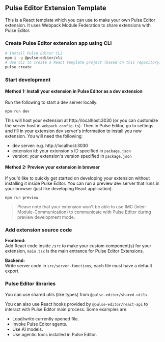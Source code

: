 ## Pulse Editor Extension Template
This is a React template which you can use to make your own Pulse Editor extension. It uses Webpack Module Federation to share extensions with Pulse Editor.

### Create Pulse Editor extension app using CLI

```bash
# Install Pulse Editor CLI
npm i -g @pulse-editor/cli
# Use CLI to create a React template project (based on this repository)
pulse create
```

### Start development

#### Method 1: Install your extension in Pulse Editor as a dev extension

Run the following to start a dev server locally.

```
npm run dev
```

This will host your extension at http://localhost:3030 (or you can customize the server host in `webpack.config.ts`). Then in Pulse Editor, go to settings and fill in your extension dev server's information to install you new extension. You will need the following:

- dev server: e.g. http://localhost:3030
- extension id: your extension's ID specified in `package.json`
- version: your extension's version specified in `package.json`

#### Method 2: Preview your extension in browser

If you'd like to quickly get started on developing your extension without installing it inside Pulse Editor. You can run a preview dev server that runs in your browser (just like developing React application).

```
npm run preview
```

> Please note that your extension won't be able to use IMC (Inter-Module-Communication) to communicate with Pulse Editor during preview development mode.

### Add extension source code

**Frontend:**  
Add React code inside `/src` to make your custom component(s) for your extension, `main.tsx` is the main entrance for Pulse Editor Extensions.

**Backend:**  
Write server code in `src/server-functions`, each file must have a default export. 

### Pulse Editor libraries

You can use shared utils (like types) from `@pulse-editor/shared-utils`.

You can also use React hooks provided by `@pulse-editor/react-api` to interact with Pulse Editor main process. Some examples are:

- Load/write currently opened file.
- Invoke Pulse Editor agents.
- Use AI models.
- Use agentic tools installed in Pulse Editor.
